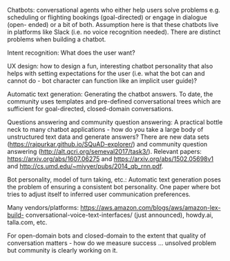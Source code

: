 Chatbots: conversational agents who either help users solve problems e.g.
scheduling or flighting bookings (goal-directed) or engage in dialogue (open-
ended) or a bit of both. Assumption here is that these chatbots live in
platforms like Slack (i.e. no voice recognition needed). There are distinct
problems when building a chatbot.

Intent recognition: What does the user want?

UX design: how to design a fun, interesting chatbot personality that also helps
with setting expectations for the user (i.e. what the bot can and cannot do -
bot character can function like an implicit user guide)?

Automatic text generation: Generating the chatbot answers. To date, the
community uses templates and pre-defined conversational trees which are
sufficient for goal-directed, closed-domain conversations.

Questions answering and community question answering: A practical bottle neck
to many chatbot applications - how do you take a large body of unstructured
text data and generate answers? There are new data sets
(https://rajpurkar.github.io/SQuAD-explorer/) and community question answering
(http://alt.qcri.org/semeval2017/task3/). Relevant papers:
https://arxiv.org/abs/1607.06275 and https://arxiv.org/abs/1502.05698v1 and
http://cs.umd.edu/~miyyer/pubs/2014_qb_rnn.pdf.

Bot personality, model of turn taking, etc.: Automatic text generation poses
the problem of ensuring a consistent bot personality. One paper where bot tries
to adjust itself to inferred user communication preferences.

Many vendors/platforms: https://aws.amazon.com/blogs/aws/amazon-lex-build-
conversational-voice-text-interfaces/ (just announced), howdy.ai, talla.com,
etc.

For open-domain bots and closed-domain to the extent that quality of
conversation matters - how do we measure success ... unsolved problem but
community is clearly working on it.


